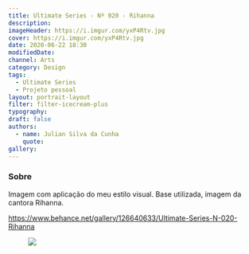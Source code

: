 ```yaml
---
title: Ultimate Series - Nº 020 - Rihanna
description:
imageHeader: https://i.imgur.com/yxP4Rtv.jpg
cover: https://i.imgur.com/yxP4Rtv.jpg
date: 2020-06-22 18:30
modifiedDate:
channel: Arts
category: Design
tags:
  - Ultimate Series
  - Projeto pessoal
layout: portrait-layout
filter: filter-icecream-plus
typography:
draft: false
authors:
  - name: Julian Silva da Cunha
    quote:
gallery:
---
```


### Sobre

Imagem com aplicação do meu estilo visual. Base utilizada, imagem da cantora Rihanna.

https://www.behance.net/gallery/126640633/Ultimate-Series-N-020-Rihanna

<figure>
<img src="https://i.imgur.com/yxP4Rtv.jpg" className="max-w-full mx-auto block"/>
</figure>
